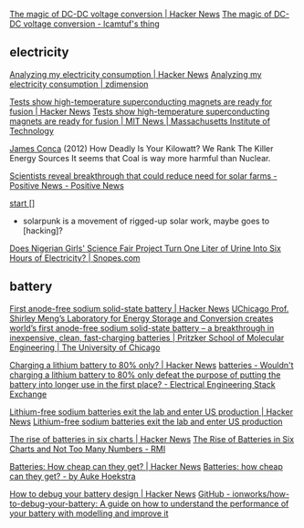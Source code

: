 
[The magic of DC-DC voltage conversion | Hacker News](https://news.ycombinator.com/item?id=35668708)
[The magic of DC-DC voltage conversion - lcamtuf's thing](https://lcamtuf.substack.com/p/the-magic-of-dc-dc-voltage-conversion)

## electricity

[Analyzing my electricity consumption | Hacker News](https://news.ycombinator.com/item?id=40868504)
[Analyzing my electricity consumption | zdimension](https://zdimension.fr/analyzing-my-electricity-consumption/)

[Tests show high-temperature superconducting magnets are ready for fusion | Hacker News](https://news.ycombinator.com/item?id=39647331)
[Tests show high-temperature superconducting magnets are ready for fusion | MIT News | Massachusetts Institute of Technology](https://news.mit.edu/2024/tests-show-high-temperature-superconducting-magnets-fusion-ready-0304)

[James Conca](https://www.forbes.com/sites/jamesconca/2012/06/10/energys-deathprint-a-price-always-paid/#71ef4f07709b)
(2012) How Deadly Is Your Kilowatt? We Rank The Killer Energy Sources
It seems that Coal is way more harmful than Nuclear.

[Scientists reveal breakthrough that could reduce need for solar farms - Positive News - Positive News](https://www.positive.news/society/scientists-reveal-breakthrough-that-could-reduce-need-for-solar-farms/)

[start []](https://wiki.sunbeam.city/doku.php?id=start)
- solarpunk is a movement of rigged-up solar work, maybe goes to [hacking]?

[Does Nigerian Girls' Science Fair Project Turn One Liter of Urine Into Six Hours of Electricity? | Snopes.com](https://www.snopes.com/fact-check/urine-into-electricity/)

## battery

[First anode-free sodium solid-state battery | Hacker News](https://news.ycombinator.com/item?id=40891252)
[UChicago Prof. Shirley Meng’s Laboratory for Energy Storage and Conversion creates world’s first anode-free sodium solid-state battery – a breakthrough in inexpensive, clean, fast-charging batteries | Pritzker School of Molecular Engineering | The University of Chicago](https://pme.uchicago.edu/news/uchicago-prof-shirley-mengs-laboratory-energy-storage-and-conversion-creates-worlds-first)

[Charging a lithium battery to 80% only? | Hacker News](https://news.ycombinator.com/item?id=38317893)
[batteries - Wouldn't charging a lithium battery to 80% only defeat the purpose of putting the battery into longer use in the first place? - Electrical Engineering Stack Exchange](https://electronics.stackexchange.com/questions/623358/wouldnt-charging-a-lithium-battery-to-80-only-defeat-the-purpose-of-putting-th)

[Lithium-free sodium batteries exit the lab and enter US production | Hacker News](https://news.ycombinator.com/item?id=40248627)
[Lithium-free sodium batteries exit the lab and enter US production](https://newatlas.com/energy/natron-sodium-ion-battery-production-startt/)

[The rise of batteries in six charts | Hacker News](https://news.ycombinator.com/item?id=39144978)
[The Rise of Batteries in Six Charts and Not Too Many Numbers - RMI](https://rmi.org/the-rise-of-batteries-in-six-charts-and-not-too-many-numbers/)

[Batteries: How cheap can they get? | Hacker News](https://news.ycombinator.com/item?id=40877337)
[Batteries: how cheap can they get? - by Auke Hoekstra](https://aukehoekstra.substack.com/p/batteries-how-cheap-can-they-get)

[How to debug your battery design | Hacker News](https://news.ycombinator.com/item?id=41090658)
[GitHub - ionworks/how-to-debug-your-battery: A guide on how to understand the performance of your battery with modelling and improve it](https://github.com/ionworks/how-to-debug-your-battery)

